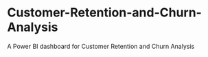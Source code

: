 # Customer-Retention-and-Churn-Analysis
A Power BI dashboard for Customer Retention and Churn Analysis
